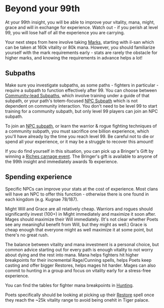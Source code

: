 # Beyond your 99th

At your 99th insight, you will be able to improve your vitality, mana, might, grace and will in exchange for experience. Watch out - if you perish at level 99, you will lose half of all the experience you are carrying.

Your next steps from here involve taking [Marks](character/marks.md), starting with il-san which can be taken at 160k vitality or 80k mana. However, you should familiarize yourself with the mark requirements early - stats are rarely the obstacle for higher marks, and knowing the requirements in advance helps a lot!

## Subpaths

Make sure you investigate subpaths, as some paths - fighters in particular - require a subpath to function effectively after 99. You can choose between [Community-lead Subpaths](character/community-subpath.md), which involve training under a guide of that subpath, or your path's totem-focused [NPC Subpath](character/npc-subpath.md) which is not dependent on community interaction. You don't need to be level 99 to start training for a community subpath, but only level 99 players can join an NPC subpath.

To join an [NPC subpath](character/npc-subpath.md), or learn the warrior & rogue fighting techniques of a community subpath, you must sacrifice one billion experience, which you'll have already by the time you reach level 99. Be careful not to die or spend all your experience, or it may be a struggle to recover this amount!

If you do find yourself in this situation, you can pick up a Bringer's Gift by winning a [Riches carnage event](community/carnage-events.md). The Bringer's gift is available to anyone of the 99th insight and immediately awards 1b experience.

## Spending experience

Specific NPCs can improve your stats at the cost of experience. Most clans will have an NPC to offer this function - otherwise there is one found in each kingdom (e.g. Kugnae 78/187).

Might Will and Grace are all relatively cheap. Warriors and rogues should significantly invest (100+) in Might immediately and maximize it soon after. Mages should maximize their Will immediately. (It's not clear whether Poets see any meaningful benefit from Will, but they might as well.) Grace is cheap enough that everyone might as well maximize it at some point, but there's no great rush.

The balance between vitality and mana investment is a personal choice, but common advice starting out for every path is enough vitality to not worry about dying and the rest into mana. Mana helps fighters hit higher breakpoints for their incremental Rage/Cunning spells, helps Poets keep casting and offer bigger Restores, helps mages hit harder. Mages can also commit to hunting in a group and focus on vitality early for a stress-free experience.

You can find the tables for fighter mana breakpoints in [Hunting](combat/hunting.md).

Poets specifically should be looking at picking up their [Restore](quests/restore.md) spell once they reach the ~25k vitality range to avoid being onehit in Tiger palace.

